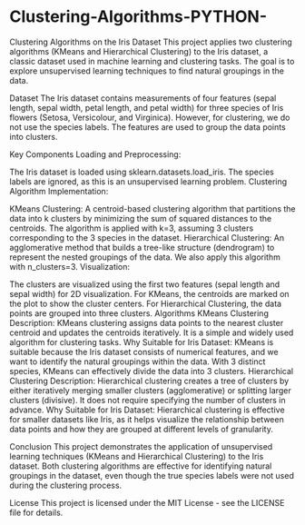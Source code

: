 # Clustering-Algorithms-PYTHON-
Clustering Algorithms on the Iris Dataset
This project applies two clustering algorithms (KMeans and Hierarchical Clustering) to the Iris dataset, a classic dataset used in machine learning and clustering tasks. The goal is to explore unsupervised learning techniques to find natural groupings in the data.

Dataset
The Iris dataset contains measurements of four features (sepal length, sepal width, petal length, and petal width) for three species of Iris flowers (Setosa, Versicolour, and Virginica). However, for clustering, we do not use the species labels. The features are used to group the data points into clusters.

Key Components
Loading and Preprocessing:

The Iris dataset is loaded using sklearn.datasets.load_iris.
The species labels are ignored, as this is an unsupervised learning problem.
Clustering Algorithm Implementation:

KMeans Clustering: A centroid-based clustering algorithm that partitions the data into k clusters by minimizing the sum of squared distances to the centroids. The algorithm is applied with k=3, assuming 3 clusters corresponding to the 3 species in the dataset.
Hierarchical Clustering: An agglomerative method that builds a tree-like structure (dendrogram) to represent the nested groupings of the data. We also apply this algorithm with n_clusters=3.
Visualization:

The clusters are visualized using the first two features (sepal length and sepal width) for 2D visualization.
For KMeans, the centroids are marked on the plot to show the cluster centers.
For Hierarchical Clustering, the data points are grouped into three clusters.
Algorithms
KMeans Clustering
Description: KMeans clustering assigns data points to the nearest cluster centroid and updates the centroids iteratively. It is a simple and widely used algorithm for clustering tasks.
Why Suitable for Iris Dataset: KMeans is suitable because the Iris dataset consists of numerical features, and we want to identify the natural groupings within the data. With 3 distinct species, KMeans can effectively divide the data into 3 clusters.
Hierarchical Clustering
Description: Hierarchical clustering creates a tree of clusters by either iteratively merging smaller clusters (agglomerative) or splitting larger clusters (divisive). It does not require specifying the number of clusters in advance.
Why Suitable for Iris Dataset: Hierarchical clustering is effective for smaller datasets like Iris, as it helps visualize the relationship between data points and how they are grouped at different levels of granularity.

Conclusion
This project demonstrates the application of unsupervised learning techniques (KMeans and Hierarchical Clustering) to the Iris dataset. Both clustering algorithms are effective for identifying natural groupings in the dataset, even though the true species labels were not used during the clustering process.

License
This project is licensed under the MIT License - see the LICENSE file for details.
